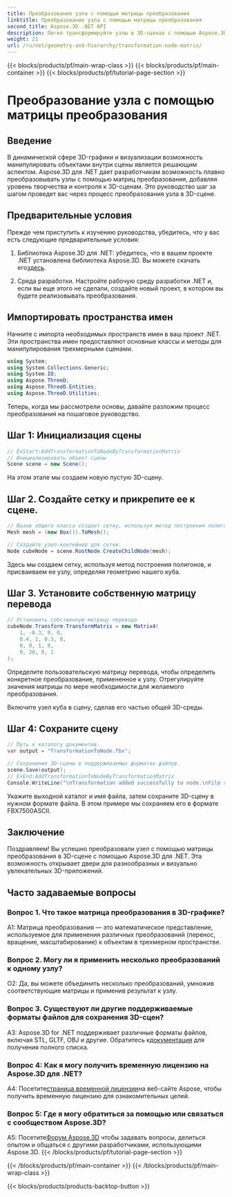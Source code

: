```yaml
---
title: Преобразование узла с помощью матрицы преобразования
linktitle: Преобразование узла с помощью матрицы преобразования
second_title: Aspose.3D .NET API
description: Легко трансформируйте узлы в 3D-сценах с помощью Aspose.3D для .NET. Изучите пошаговые преобразования узлов с помощью учебника.
weight: 21
url: /ru/net/geometry-and-hierarchy/transformation-node-matrix/
---
```


{{< blocks/products/pf/main-wrap-class >}}
{{< blocks/products/pf/main-container >}}
{{< blocks/products/pf/tutorial-page-section >}}

# Преобразование узла с помощью матрицы преобразования

## Введение

В динамической сфере 3D-графики и визуализации возможность манипулировать объектами внутри сцены является решающим аспектом. Aspose.3D для .NET дает разработчикам возможность плавно преобразовывать узлы с помощью матриц преобразования, добавляя уровень творчества и контроля к 3D-сценам. Это руководство шаг за шагом проведет вас через процесс преобразования узла в 3D-сцене.

## Предварительные условия

Прежде чем приступить к изучению руководства, убедитесь, что у вас есть следующие предварительные условия:

1.  Библиотека Aspose.3D для .NET: убедитесь, что в вашем проекте .NET установлена библиотека Aspose.3D. Вы можете скачать его[здесь](https://releases.aspose.com/3d/net/).

2. Среда разработки. Настройте рабочую среду разработки .NET и, если вы еще этого не сделали, создайте новый проект, в котором вы будете реализовывать преобразования.

## Импортировать пространства имен

Начните с импорта необходимых пространств имен в ваш проект .NET. Эти пространства имен предоставляют основные классы и методы для манипулирования трехмерными сценами.

```csharp
using System;
using System.Collections.Generic;
using System.IO;
using Aspose.ThreeD;
using Aspose.ThreeD.Entities;
using Aspose.ThreeD.Utilities;
```

Теперь, когда мы рассмотрели основы, давайте разложим процесс преобразования на пошаговое руководство.

## Шаг 1: Инициализация сцены

```csharp
// ExStart:AddTransformationToNodeByTransformationMatrix
// Инициализировать объект сцены
Scene scene = new Scene();

```

На этом этапе мы создаем новую пустую 3D-сцену.

## Шаг 2. Создайте сетку и прикрепите ее к сцене.

```csharp
// Вызов общего класса создает сетку, используя метод построения полигонов, чтобы установить экземпляр сетки.
Mesh mesh = (new Box()).ToMesh();

// Создайте узел-контейнер для сетки.
Node cubeNode = scene.RootNode.CreateChildNode(mesh);
```

Здесь мы создаем сетку, используя метод построения полигонов, и присваиваем ее узлу, определяя геометрию нашего куба.

## Шаг 3. Установите собственную матрицу перевода

```csharp
// Установить собственную матрицу перевода
cubeNode.Transform.TransformMatrix = new Matrix4(
    1, -0.3, 0, 0,
    0.4, 1, 0.3, 0,
    0, 0, 1, 0,
    0, 20, 0, 1
);        
```

Определите пользовательскую матрицу перевода, чтобы определить конкретное преобразование, примененное к узлу. Отрегулируйте значения матрицы по мере необходимости для желаемого преобразования.

Включите узел куба в сцену, сделав его частью общей 3D-среды.

## Шаг 4: Сохраните сцену

```csharp
// Путь к каталогу документов.
var output = "TransformationToNode.fbx";

// Сохранение 3D-сцены в поддерживаемых форматах файлов.
scene.Save(output);
// ExEnd:AddTransformationToNodeByTransformationMatrix
Console.WriteLine("\nTransformation added successfully to node.\nFile saved at " + output);
```

Укажите выходной каталог и имя файла, затем сохраните 3D-сцену в нужном формате файла. В этом примере мы сохраняем его в формате FBX7500ASCII.

## Заключение

Поздравляем! Вы успешно преобразовали узел с помощью матрицы преобразования в 3D-сцене с помощью Aspose.3D для .NET. Эта возможность открывает двери для разнообразных и визуально увлекательных 3D-приложений.

## Часто задаваемые вопросы

### Вопрос 1. Что такое матрица преобразования в 3D-графике?

A1: Матрица преобразования — это математическое представление, используемое для применения различных преобразований (перенос, вращение, масштабирование) к объектам в трехмерном пространстве.

### Вопрос 2. Могу ли я применить несколько преобразований к одному узлу?

О2: Да, вы можете объединить несколько преобразований, умножив соответствующие матрицы и применив результат к узлу.

### Вопрос 3. Существуют ли другие поддерживаемые форматы файлов для сохранения 3D-сцен?

 A3: Aspose.3D for .NET поддерживает различные форматы файлов, включая STL, GLTF, OBJ и другие. Обратитесь к[документация](https://reference.aspose.com/3d/net/) для получения полного списка.

### Вопрос 4: Как я могу получить временную лицензию на Aspose.3D для .NET?

 А4: Посетите[страница временной лицензии](https://purchase.aspose.com/temporary-license/)на веб-сайте Aspose, чтобы получить временную лицензию для ознакомительных целей.

### Вопрос 5: Где я могу обратиться за помощью или связаться с сообществом Aspose.3D?

 A5: Посетите[Форум Aspose.3D](https://forum.aspose.com/c/3d/18) чтобы задавать вопросы, делиться опытом и общаться с другими разработчиками, использующими Aspose.3D.
{{< /blocks/products/pf/tutorial-page-section >}}

{{< /blocks/products/pf/main-container >}}
{{< /blocks/products/pf/main-wrap-class >}}

{{< blocks/products/products-backtop-button >}}

